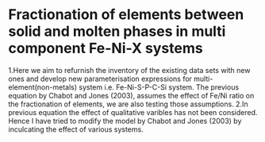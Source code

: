 # Fractionation of elements between solid and molten phases in multi component Fe-Ni-X systems
1.Here we aim to refurnish the inventory of the existing data sets with new ones and develop new parameterisation expressions for multi- element(non-metals) system i.e. Fe-Ni-S-P-C-Si system.
The previous equation by Chabot and Jones (2003), assumes the effect of Fe/Ni ratio on the fractionation of elements, we are also testing those assumptions.
2.In previous equation the effect of qualitative varibles has not been considered. Hence I have tried to modify the model by Chabot and Jones (2003) by inculcating the effect of various systems.
